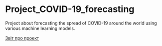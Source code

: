 # Project_COVID-19_forecasting
Project about forecasting the spread of COVID-19 around the world using various machine learning models.

[Звіт про проект](https://nbviewer.org/github/petrovskyyanton/Project_COVID-19_forecasting/blob/main/Project_COVID-19.ipynb)
